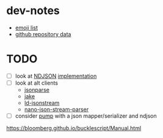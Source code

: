 # dev-notes

- [emoji list](https://github.com/J3QQ4/Full-Emoji-List/blob/master/Emoji.cs)
- [github repository data](https://help.github.com/articles/repository-metadata-on-github-pages/)


# TODO
- [ ] look at [NDJSON](http://specs.okfnlabs.org/ndjson/) [implementation](https://www.npmjs.com/package/ndjson)
- [ ] look at alt clients 
    - [jsonparse](https://github.com/creationix/jsonparse)
    - [jake](https://jakearchibald.com/2016/fun-hacks-faster-content/)
    - [ld-jsonstream](https://www.npmjs.com/package/ld-jsonstream)
    - [nano-json-stream-parser](https://github.com/MaiaVictor/nano-json-stream-parser)
- [ ] consider [pump](https://github.com/mafintosh/pump) with a json mapper/serializer and ndjson

https://bloomberg.github.io/bucklescript/Manual.html
